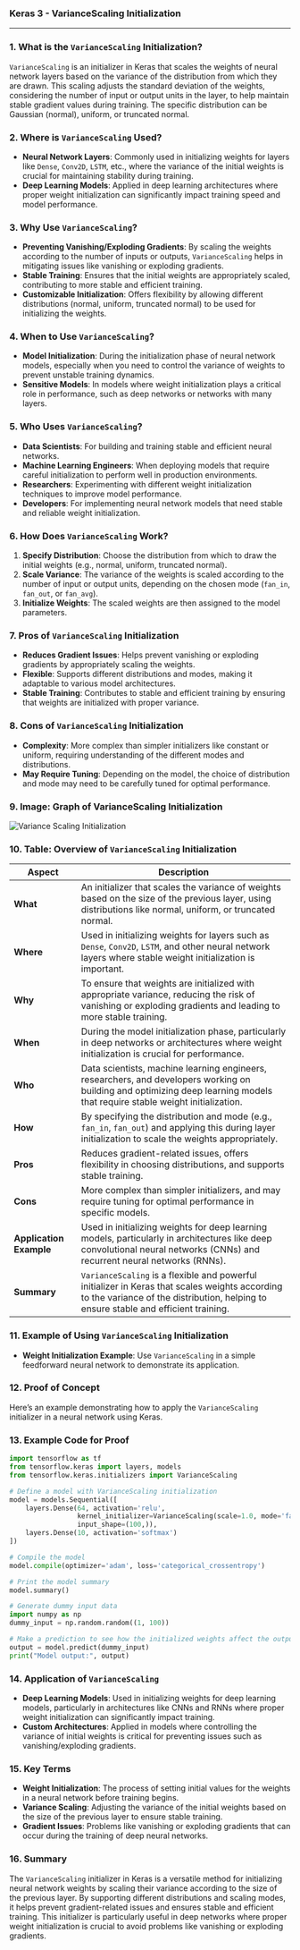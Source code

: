 ### **Keras 3 - VarianceScaling Initialization**

---

### **1. What is the `VarianceScaling` Initialization?**

`VarianceScaling` is an initializer in Keras that scales the weights of neural network layers based on the variance of the distribution from which they are drawn. This scaling adjusts the standard deviation of the weights, considering the number of input or output units in the layer, to help maintain stable gradient values during training. The specific distribution can be Gaussian (normal), uniform, or truncated normal.

### **2. Where is `VarianceScaling` Used?**

- **Neural Network Layers**: Commonly used in initializing weights for layers like `Dense`, `Conv2D`, `LSTM`, etc., where the variance of the initial weights is crucial for maintaining stability during training.
- **Deep Learning Models**: Applied in deep learning architectures where proper weight initialization can significantly impact training speed and model performance.

### **3. Why Use `VarianceScaling`?**

- **Preventing Vanishing/Exploding Gradients**: By scaling the weights according to the number of inputs or outputs, `VarianceScaling` helps in mitigating issues like vanishing or exploding gradients.
- **Stable Training**: Ensures that the initial weights are appropriately scaled, contributing to more stable and efficient training.
- **Customizable Initialization**: Offers flexibility by allowing different distributions (normal, uniform, truncated normal) to be used for initializing the weights.

### **4. When to Use `VarianceScaling`?**

- **Model Initialization**: During the initialization phase of neural network models, especially when you need to control the variance of weights to prevent unstable training dynamics.
- **Sensitive Models**: In models where weight initialization plays a critical role in performance, such as deep networks or networks with many layers.

### **5. Who Uses `VarianceScaling`?**

- **Data Scientists**: For building and training stable and efficient neural networks.
- **Machine Learning Engineers**: When deploying models that require careful initialization to perform well in production environments.
- **Researchers**: Experimenting with different weight initialization techniques to improve model performance.
- **Developers**: For implementing neural network models that need stable and reliable weight initialization.

### **6. How Does `VarianceScaling` Work?**

1. **Specify Distribution**: Choose the distribution from which to draw the initial weights (e.g., normal, uniform, truncated normal).
2. **Scale Variance**: The variance of the weights is scaled according to the number of input or output units, depending on the chosen mode (`fan_in`, `fan_out`, or `fan_avg`).
3. **Initialize Weights**: The scaled weights are then assigned to the model parameters.

### **7. Pros of `VarianceScaling` Initialization**

- **Reduces Gradient Issues**: Helps prevent vanishing or exploding gradients by appropriately scaling the weights.
- **Flexible**: Supports different distributions and modes, making it adaptable to various model architectures.
- **Stable Training**: Contributes to stable and efficient training by ensuring that weights are initialized with proper variance.

### **8. Cons of `VarianceScaling` Initialization**

- **Complexity**: More complex than simpler initializers like constant or uniform, requiring understanding of the different modes and distributions.
- **May Require Tuning**: Depending on the model, the choice of distribution and mode may need to be carefully tuned for optimal performance.

### **9. Image: Graph of VarianceScaling Initialization**

![Variance Scaling Initialization](https://upload.wikimedia.org/wikipedia/commons/thumb/8/86/Normal_Distribution_and_its_scaling.png/640px-Normal_Distribution_and_its_scaling.png)

### **10. Table: Overview of `VarianceScaling` Initialization**

| **Aspect**              | **Description**                                                                                                                                                              |
|-------------------------|------------------------------------------------------------------------------------------------------------------------------------------------------------------------------|
| **What**                | An initializer that scales the variance of weights based on the size of the previous layer, using distributions like normal, uniform, or truncated normal.                      |
| **Where**               | Used in initializing weights for layers such as `Dense`, `Conv2D`, `LSTM`, and other neural network layers where stable weight initialization is important.                    |
| **Why**                 | To ensure that weights are initialized with appropriate variance, reducing the risk of vanishing or exploding gradients and leading to more stable training.                   |
| **When**                | During the model initialization phase, particularly in deep networks or architectures where weight initialization is crucial for performance.                                   |
| **Who**                 | Data scientists, machine learning engineers, researchers, and developers working on building and optimizing deep learning models that require stable weight initialization.    |
| **How**                 | By specifying the distribution and mode (e.g., `fan_in`, `fan_out`) and applying this during layer initialization to scale the weights appropriately.                         |
| **Pros**                | Reduces gradient-related issues, offers flexibility in choosing distributions, and supports stable training.                                                                   |
| **Cons**                | More complex than simpler initializers, and may require tuning for optimal performance in specific models.                                                                      |
| **Application Example** | Used in initializing weights for deep learning models, particularly in architectures like deep convolutional neural networks (CNNs) and recurrent neural networks (RNNs).       |
| **Summary**             | `VarianceScaling` is a flexible and powerful initializer in Keras that scales weights according to the variance of the distribution, helping to ensure stable and efficient training. |

### **11. Example of Using `VarianceScaling` Initialization**

- **Weight Initialization Example**: Use `VarianceScaling` in a simple feedforward neural network to demonstrate its application.

### **12. Proof of Concept**

Here’s an example demonstrating how to apply the `VarianceScaling` initializer in a neural network using Keras.

### **13. Example Code for Proof**

```python
import tensorflow as tf
from tensorflow.keras import layers, models
from tensorflow.keras.initializers import VarianceScaling

# Define a model with VarianceScaling initialization
model = models.Sequential([
    layers.Dense(64, activation='relu', 
                 kernel_initializer=VarianceScaling(scale=1.0, mode='fan_in', distribution='normal'), 
                 input_shape=(100,)),
    layers.Dense(10, activation='softmax')
])

# Compile the model
model.compile(optimizer='adam', loss='categorical_crossentropy')

# Print the model summary
model.summary()

# Generate dummy input data
import numpy as np
dummy_input = np.random.random((1, 100))

# Make a prediction to see how the initialized weights affect the output
output = model.predict(dummy_input)
print("Model output:", output)
```

### **14. Application of `VarianceScaling`**

- **Deep Learning Models**: Used in initializing weights for deep learning models, particularly in architectures like CNNs and RNNs where proper weight initialization can significantly impact training.
- **Custom Architectures**: Applied in models where controlling the variance of initial weights is critical for preventing issues such as vanishing/exploding gradients.

### **15. Key Terms**

- **Weight Initialization**: The process of setting initial values for the weights in a neural network before training begins.
- **Variance Scaling**: Adjusting the variance of the initial weights based on the size of the previous layer to ensure stable training.
- **Gradient Issues**: Problems like vanishing or exploding gradients that can occur during the training of deep neural networks.

### **16. Summary**

The `VarianceScaling` initializer in Keras is a versatile method for initializing neural network weights by scaling their variance according to the size of the previous layer. By supporting different distributions and scaling modes, it helps prevent gradient-related issues and ensures stable and efficient training. This initializer is particularly useful in deep networks where proper weight initialization is crucial to avoid problems like vanishing or exploding gradients.